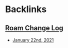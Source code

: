
# Backlinks
## [Roam Change Log](<Roam Change Log.md>)
- [January 22nd, 2021](<January 22nd, 2021.md>)

